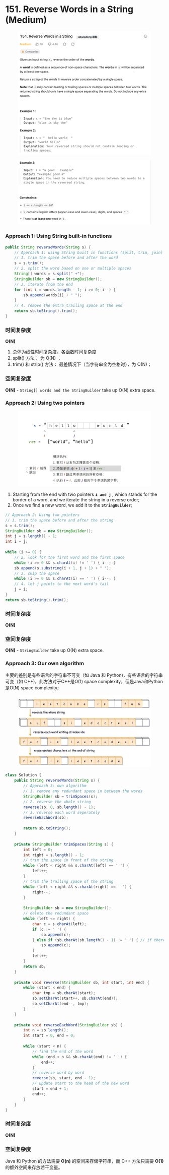 # 151. Reverse Words in a String (Medium)

<figure><img src="../../../.gitbook/assets/image (45) (1) (1).png" alt=""><figcaption></figcaption></figure>

<figure><img src="../../../.gitbook/assets/image (46) (1) (1).png" alt=""><figcaption></figcaption></figure>

### Approach 1: Using String built-in functions

```java
public String reverseWords(String s) {
    // Approach 1: using String built in functions (split, trim, join)
    // 1. trim the space before and after the word
    s = s.trim();
    // 2. split the word based on one or multiple spaces
    String[] words = s.split(" +");
    StringBuilder sb = new StringBuilder();
    // 3. iterate from the end
    for (int i = words.length - 1; i >= 0; i--) {
        sb.append(words[i] + " ");
    }
    // 4. remove the extra trailing space at the end
    return sb.toString().trim();
}
```

### 时间复杂度

**O(N)**

1. 总体为线性时间复杂度，各函数时间复杂度
2. split() 方法： 为 O(N) ；&#x20;
3. trim() 和 strip() 方法： 最差情况下（当字符串全为空格时），为 O(N)；

### 空间复杂度

**O(N)** - `String[] words and the StringBuilder` take up O(N) extra space.



### Approach 2: Using two pointers&#x20;

<figure><img src="../../../.gitbook/assets/image (47) (1) (1).png" alt="" width="563"><figcaption></figcaption></figure>

1. Starting from the end with two pointers **`i and j`** , which stands for the border of a word, and we iterate the string in a reverse order;
2. Once we find a new word, we add it to the **`StringBuilder`**;

```java
// Approach 2: Using two pointers
// 1. trim the space before and after the string
s = s.trim();
StringBuilder sb = new StringBuilder();
int j = s.length() - 1;
int i = j;

while (i >= 0) {
    // 2. look for the first word and the first space
    while (i >= 0 && s.charAt(i) != ' ') { i--; }
    sb.append(s.substring(i + 1, j + 1) + " ");
    // 3. skip the space
    while (i >= 0 && s.charAt(i) == ' ') { i--; }
    // 4. let j points to the next word's tail
    j = i;
}
return sb.toString().trim();
```

### 时间复杂度

**O(N)**

### 空间复杂度

**O(N)** - `StringBuilder` take up O(N) extra space.

### Approach 3: Our own algorithm

主要的差别是有些语言的字符串不可变（如 Java 和 Python)，有些语言的字符串可变（如 C++)，此方法对于C++是O(1) space complexity，但是Java和Python是O(N) space complexity;

<figure><img src="../../../.gitbook/assets/image (48) (1) (1).png" alt=""><figcaption></figcaption></figure>

```java
class Solution {
    public String reverseWords(String s) {
        // Approach 3: own algorithm
        // 1. remove any redundant space in between the words
        StringBuilder sb = trimSpaces(s);
        // 2. reverse the whole string
        reverse(sb, 0, sb.length() - 1);
        // 3. reverse each word seperately
        reverseEachWord(sb);

        return sb.toString();
    }

    private StringBuilder trimSpaces(String s) {
        int left = 0;
        int right = s.length() - 1;
        // trim the space in front of the string
        while (left < right && s.charAt(left) == ' ') {
            left++;
        }
        // trim the trailing space of the string
        while (left < right && s.charAt(right) == ' ') {
            right--;
        }

        StringBuilder sb = new StringBuilder();
        // delete the redundant space
        while (left <= right) {
            char c = s.charAt(left);
            if (c != ' ') {
                sb.append(c);
            } else if (sb.charAt(sb.length() - 1) != ' ') { // if there's no space between two words, then add it to the StringBuilder
                sb.append(c);
            }
            left++;
        }
        return sb;
    }

    private void reverse(StringBuilder sb, int start, int end) {
        while (start < end) {
            char tmp = sb.charAt(start);
            sb.setCharAt(start++, sb.charAt(end));
            sb.setCharAt(end--, tmp);
        }
    }

    private void reverseEachWord(StringBuilder sb) {
        int n = sb.length();
        int start = 0, end = 0;

        while (start < n) {
            // find the end of the word
            while (end < n && sb.charAt(end) != ' ') {
                end++;
            }
            // reverse word by word
            reverse(sb, start, end - 1);
            // update start to the head of the new word
            start = end + 1;
            end++;
        }
    }
}
```

### 时间复杂度

**O(N)**

### 空间复杂度

Java 和 Python 的方法需要 **O(n)** 的空间来存储字符串，而 C++ 方法只需要 **O(1)** 的额外空间来存放若干变量。
